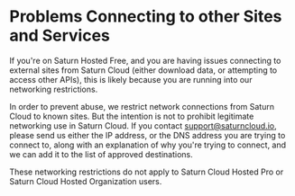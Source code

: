 # Problems Connecting to other Sites and Services
If you're on Saturn Hosted Free, and you are having issues connecting to external sites from Saturn Cloud (either download data, or attempting to access other APIs), this is likely because you are running into our networking restrictions.

In order to prevent abuse, we restrict network connections from Saturn Cloud to known sites. But the intention is not to prohibit legitimate networking use in Saturn Cloud. If you contact support@saturncloud.io, please send us either the IP address, or the DNS address you are trying to connect to, along with an explanation of why you're trying to connect, and we can add it to the list of approved destinations.

These networking restrictions do not apply to Saturn Cloud Hosted Pro or Saturn Cloud Hosted Organization users.
